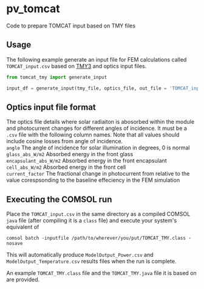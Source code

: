 # pv_tomcat
Code to prepare TOMCAT input based on TMY files

## Usage

The following example generate an input file for FEM calculations called `TOMCAT_input.csv` based on [TMY3](https://www.nrel.gov/docs/fy08osti/43156.pdf) and optics input files.

```python
from tomcat_tmy import generate_input

input_df = generate_input(tmy_file, optics_file, out_file = 'TOMCAT_input.csv')
```

## Optics input file format

The optics file details where solar radiaiton is abosorbed within the module and photocurrent changes for different angles of incidence. It must be a `.csv` file with the following column names. Note that all values should include cosine losses from angle of incidence.  
`angle` The angle of incidence for solar illumination in degrees, 0 is normal  
`glass_abs_W/m2` Absorbed energy in the front glass  
`encapsulant_abs_W/m2` Absorbed energy in the front encapsulant  
`cell_abs_W/m2` Absorbed energy in the front cell  
`current_factor` The fractional change in photocurrent from relative to the value corespsonding to the baseline effeciency in the FEM simulation

## Executing the COMSOL run

Place the `TOMCAT_input.csv` in the same directory as a compiled COMSOL `java` file (after compiling it is a `class` file) and execute your system's equivalent of

```comsol batch -inputfile /path/to/wherever/you/put/TOMCAT_TMY.class -nosave```

This will automatically produce `ModelOutput_Power.csv` and `ModelOutput_Temperature.csv` results files when the run is complete.

An example `TOMCAT_TMY.class` file and the `TOMCAT_TMY.java` file it is based on are provided.
